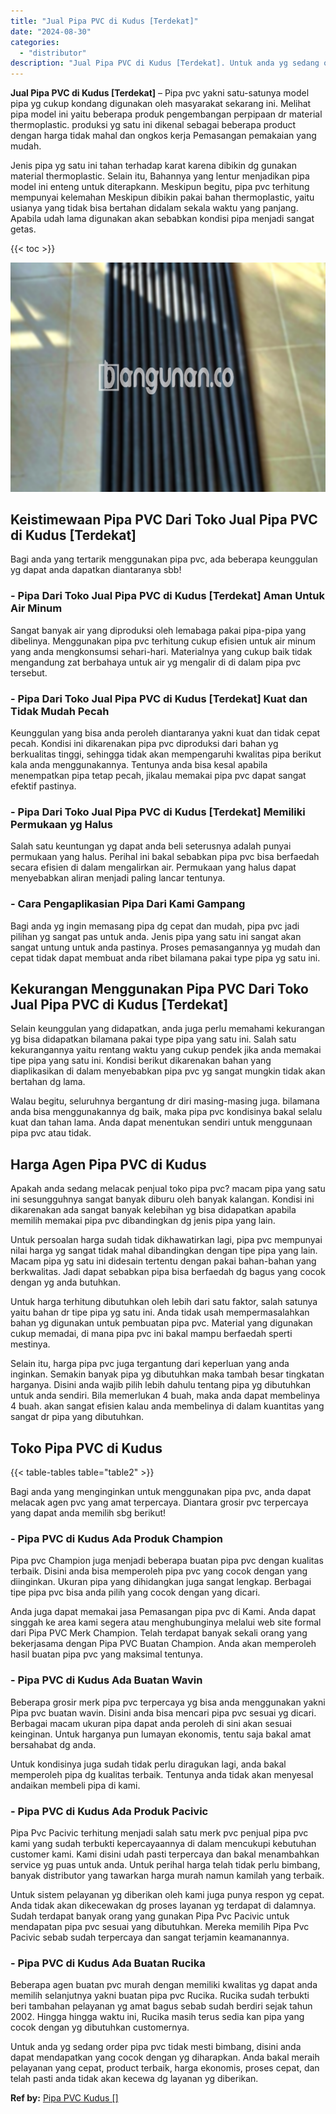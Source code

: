 ```yaml
---
title: "Jual Pipa PVC di Kudus [Terdekat]"
date: "2024-08-30"
categories: 
  - "distributor"
description: "Jual Pipa PVC di Kudus [Terdekat]. Untuk anda yg sedang order pipa pvc tidak mesti bimbang, disini anda dapat mendapatkan yang cocok dengan yg diharapkan. An..."
---
```


**Jual Pipa PVC di Kudus \[Terdekat\]** – Pipa pvc yakni satu-satunya model pipa yg cukup kondang digunakan oleh masyarakat sekarang ini. Melihat pipa model ini yaitu beberapa produk pengembangan perpipaan dr material thermoplastic. produksi yg satu ini dikenal sebagai beberapa product dengan harga tidak mahal dan ongkos kerja Pemasangan pemakaian yang mudah.

Jenis pipa yg satu ini tahan terhadap karat karena dibikin dg gunakan material thermoplastic. Selain itu, Bahannya yang lentur menjadikan pipa model ini enteng untuk diterapkann. Meskipun begitu, pipa pvc terhitung mempunyai kelemahan Meskipun dibikin pakai bahan thermoplastic, yaitu usianya yang tidak bisa bertahan didalam sekala waktu yang panjang. Apabila udah lama digunakan akan sebabkan kondisi pipa menjadi sangat getas.

{{< toc >}}

![Jual Pipa PVC di Kudus [Terdekat]](/images/jaul-pipa-pvc-31.png)

## Keistimewaan Pipa PVC Dari Toko Jual Pipa PVC di Kudus \[Terdekat\]

Bagi anda yang tertarik menggunakan pipa pvc, ada beberapa keunggulan yg dapat anda dapatkan diantaranya sbb!

### \- Pipa Dari Toko Jual Pipa PVC di Kudus \[Terdekat\] Aman Untuk Air Minum

Sangat banyak air yang diproduksi oleh lemabaga pakai pipa-pipa yang dibelinya. Menggunakan pipa pvc terhitung cukup efisien untuk air minum yang anda mengkonsumsi sehari-hari. Materialnya yang cukup baik tidak mengandung zat berbahaya untuk air yg mengalir di di dalam pipa pvc tersebut.

### \- Pipa Dari Toko Jual Pipa PVC di Kudus \[Terdekat\] Kuat dan Tidak Mudah Pecah

Keunggulan yang bisa anda peroleh diantaranya yakni kuat dan tidak cepat pecah. Kondisi ini dikarenakan pipa pvc diproduksi dari bahan yg berkualitas tinggi, sehingga tidak akan mempengaruhi kwalitas pipa berikut kala anda menggunakannya. Tentunya anda bisa kesal apabila menempatkan pipa tetap pecah, jikalau memakai pipa pvc dapat sangat efektif pastinya.

### \- Pipa Dari Toko Jual Pipa PVC di Kudus \[Terdekat\] Memiliki Permukaan yg Halus

Salah satu keuntungan yg dapat anda beli seterusnya adalah punyai permukaan yang halus. Perihal ini bakal sebabkan pipa pvc bisa berfaedah secara efisien di dalam mengalirkan air. Permukaan yang halus dapat menyebabkan aliran menjadi paling lancar tentunya.

### \- Cara Pengaplikasian Pipa Dari Kami Gampang

Bagi anda yg ingin memasang pipa dg cepat dan mudah, pipa pvc jadi pilihan yg sangat pas untuk anda. Jenis pipa yang satu ini sangat akan sangat untung untuk anda pastinya. Proses pemasangannya yg mudah dan cepat tidak dapat membuat anda ribet bilamana pakai type pipa yg satu ini.

## Kekurangan Menggunakan Pipa PVC Dari Toko Jual Pipa PVC di Kudus \[Terdekat\]

Selain keunggulan yang didapatkan, anda juga perlu memahami kekurangan yg bisa didapatkan bilamana pakai type pipa yang satu ini. Salah satu kekurangannya yaitu rentang waktu yang cukup pendek jika anda memakai tipe pipa yang satu ini. Kondisi berikut dikarenakan bahan yang diaplikasikan di dalam menyebabkan pipa pvc yg sangat mungkin tidak akan bertahan dg lama.

Walau begitu, seluruhnya bergantung dr diri masing-masing juga. bilamana anda bisa menggunakannya dg baik, maka pipa pvc kondisinya bakal selalu kuat dan tahan lama. Anda dapat menentukan sendiri untuk menggunaan pipa pvc atau tidak.

## Harga Agen Pipa PVC di Kudus

Apakah anda sedang melacak penjual toko pipa pvc? macam pipa yang satu ini sesungguhnya sangat banyak diburu oleh banyak kalangan. Kondisi ini dikarenakan ada sangat banyak kelebihan yg bisa didapatkan apabila memilih memakai pipa pvc dibandingkan dg jenis pipa yang lain.

Untuk persoalan harga sudah tidak dikhawatirkan lagi, pipa pvc mempunyai nilai harga yg sangat tidak mahal dibandingkan dengan tipe pipa yang lain. Macam pipa yg satu ini didesain tertentu dengan pakai bahan-bahan yang berkwalitas. Jadi dapat sebabkan pipa bisa berfaedah dg bagus yang cocok dengan yg anda butuhkan.

Untuk harga terhitung dibutuhkan oleh lebih dari satu faktor, salah satunya yaitu bahan dr tipe pipa yg satu ini. Anda tidak usah mempermasalahkan bahan yg digunakan untuk pembuatan pipa pvc. Material yang digunakan cukup memadai, di mana pipa pvc ini bakal mampu berfaedah sperti mestinya.

Selain itu, harga pipa pvc juga tergantung dari keperluan yang anda inginkan. Semakin banyak pipa yg dibutuhkan maka tambah besar tingkatan harganya. Disini anda wajib pilih lebih dahulu tentang pipa yg dibutuhkan untuk anda sendiri. Bila memerlukan 4 buah, maka anda dapat membelinya 4 buah. akan sangat efisien kalau anda membelinya di dalam kuantitas yang sangat dr pipa yang dibutuhkan.

## Toko Pipa PVC di Kudus

{{< table-tables table="table2" >}}

Bagi anda yang menginginkan untuk menggunakan pipa pvc, anda dapat melacak agen pvc yang amat terpercaya. Diantara grosir pvc terpercaya yang dapat anda memilih sbg berikut!

### \- Pipa PVC di Kudus Ada Produk Champion

Pipa pvc Champion juga menjadi beberapa buatan pipa pvc dengan kualitas terbaik. Disini anda bisa memperoleh pipa pvc yang cocok dengan yang diinginkan. Ukuran pipa yang dihidangkan juga sangat lengkap. Berbagai tipe pipa pvc bisa anda pilih yang cocok dengan yang dicari.

Anda juga dapat memakai jasa Pemasangan pipa pvc di Kami. Anda dapat singgah ke area kami segera atau menghubunginya melalui web site formal dari Pipa PVC Merk Champion. Telah terdapat banyak sekali orang yang bekerjasama dengan Pipa PVC Buatan Champion. Anda akan memperoleh hasil buatan pipa pvc yang maksimal tentunya.

### \- Pipa PVC di Kudus Ada Buatan Wavin

Beberapa grosir merk pipa pvc terpercaya yg bisa anda menggunakan yakni Pipa pvc buatan wavin. Disini anda bisa mencari pipa pvc sesuai yg dicari. Berbagai macam ukuran pipa dapat anda peroleh di sini akan sesuai keinginan. Untuk harganya pun lumayan ekonomis, tentu saja bakal amat bersahabat dg anda.

Untuk kondisinya juga sudah tidak perlu diragukan lagi, anda bakal memperoleh pipa dg kualitas terbaik. Tentunya anda tidak akan menyesal andaikan membeli pipa di kami.

### \- Pipa PVC di Kudus Ada Produk Pacivic

Pipa Pvc Pacivic terhitung menjadi salah satu merk pvc penjual pipa pvc kami yang sudah terbukti kepercayaannya di dalam mencukupi kebutuhan customer kami. Kami disini udah pasti terpercaya dan bakal menambahkan service yg puas untuk anda. Untuk perihal harga telah tidak perlu bimbang, banyak distributor yang tawarkan harga murah namun kamilah yang terbaik.

Untuk sistem pelayanan yg diberikan oleh kami juga punya respon yg cepat. Anda tidak akan dikecewakan dg proses layanan yg terdapat di dalamnya. Sudah terdapat banyak orang yang gunakan Pipa Pvc Pacivic untuk mendapatan pipa pvc sesuai yang dibutuhkan. Mereka memilih Pipa Pvc Pacivic sebab sudah terpercaya dan sangat terjamin keamanannya.

### \- Pipa PVC di Kudus Ada Buatan Rucika

Beberapa agen buatan pvc murah dengan memiliki kwalitas yg dapat anda memilih selanjutnya yakni buatan pipa pvc Rucika. Rucika sudah terbukti beri tambahan pelayanan yg amat bagus sebab sudah berdiri sejak tahun 2002. Hingga hingga waktu ini, Rucika masih terus sedia kan pipa yang cocok dengan yg dibutuhkan customernya.

Untuk anda yg sedang order pipa pvc tidak mesti bimbang, disini anda dapat mendapatkan yang cocok dengan yg diharapkan. Anda bakal meraih pelayanan yang cepat, product terbaik, harga ekonomis, proses cepat, dan telah pasti anda tidak akan kecewa dg layanan yg diberikan.

**Ref by:** [Pipa PVC Kudus []](https://id.wikipedia.org/wiki/Pipa)
